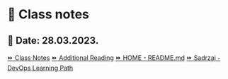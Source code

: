 # 📝 Class notes
## 📅 Date: 28.03.2023.



[:fast_forward: Class Notes](/devops-mentorship-program/03-march/week-5-280323/00-class-notes.md)
[:fast_forward: Additional Reading](/devops-mentorship-program/03-march/week-5-280323/02-additional-reading.md)
[:fast_forward: HOME - README.md](../../../README.md)
[:fast_forward: Sadrzaj - DevOps Learning Path](../../../table-of-contents.md)
